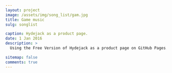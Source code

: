 ```yaml
---
layout: project
image: /assets/img/song_list/gam.jpg
title: Game music
sulg: songlist

caption: Hydejack as a product page.
date: 1 Jan 2016
description: >
  Using the Free Version of Hydejack as a product page on GitHub Pages.

sitemap: false
comments: true
---
```


<script type='text/javascript' src='/assets/aplayer/jquery.min.js'></script>

<!-- <script type='text/javascript' src='https://api88.net/api/play/js/?id=4139958112&type=songlist&music=qqmusic&listMaxHeight=500'></script> -->

<script>
$("head").append("<link>");
var css = $("head").children(":last");
css.attr({
    rel: "stylesheet",
    type: "text/css",
    href: "/assets/aplayer/APlayer.min.css"
});
document.write('<div id="aplayer"></div>');
$.getScript('/assets/aplayer/APlayer.min.js', function () {
    $.ajax({
        type: "GET",
        url:'/assets/js/game_music.json',
        dataType: 'json',
        success: function (result) {
            var ap = new APlayer({
                element: document.getElementById('aplayer'),
                lrcType: 3,
                volume: 1,
                mutex: true,
                fixed: false,
                theme: '#32CD32',
                autoplay: false,
                order: 'list',
                listFolded:false,
                audio: result.Body,
            });
        }
    });
});
</script>